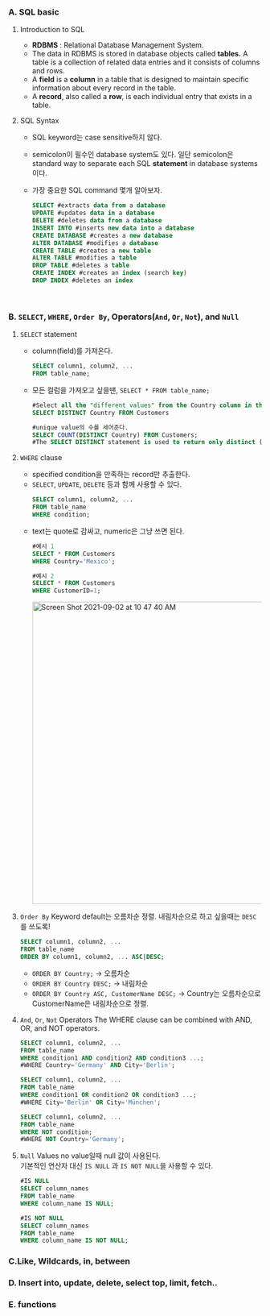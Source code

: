 ### A. SQL basic

1. Introduction to SQL
    - **RDBMS** : Relational Database Management System.
    - The data in RDBMS is stored in database objects called **tables.** A table is a collection of related data entries and it consists of columns and rows.
    - A **field** is a **column** in a table that is designed to maintain specific information about every record in the table.
    - A **record**, also called a **row**, is each individual entry that exists in a table.

2. SQL Syntax

    - SQL keyword는 case sensitive하지 않다.
    - semicolon이 필수인 database system도 있다. 일단 semicolon은 standard way to separate each SQL **statement** in database systems 이다.
    - 가장 중요한 SQL command 몇개 알아보자.

        ```sql
        SELECT #extracts data from a database
        UPDATE #updates data in a database
        DELETE #deletes data from a database
        INSERT INTO #inserts new data into a database
        CREATE DATABASE #creates a new database
        ALTER DATABASE #modifies a database
        CREATE TABLE #creates a new table
        ALTER TABLE #modifies a table
        DROP TABLE #deletes a table
        CREATE INDEX #creates an index (search key)
        DROP INDEX #deletes an index
        ```

<br>

### B. `SELECT`, `WHERE`, `Order By`, Operators(`And`, `Or`, `Not`), and `Null`

1. `SELECT` statement

    - column(field)를 가져온다. 
      ```sql
      SELECT column1, column2, ...
      FROM table_name;
      ```
      
    - 모든 컬럼을 가져오고 싶을땐, `SELECT * FROM table_name;` 
      ```sql
      #Select all the "different values" from the Country column in the Customers table.
      SELECT DISTINCT Country FROM Customers

      #unique value의 수를 세어준다. 
      SELECT COUNT(DISTINCT Country) FROM Customers;
      #The SELECT DISTINCT statement is used to return only distinct (different) values.
      ```

2. `WHERE` clause

    - specified condition을 만족하는 record만 추출한다. 
    - `SELECT`, `UPDATE`, `DELETE` 등과 함께 사용할 수 있다. 
      ```sql
      SELECT column1, column2, ...
      FROM table_name
      WHERE condition;
      ```
    - text는 quote로 감싸고, numeric은 그냥 쓰면 된다. 
      ```sql
      #예시 1
      SELECT * FROM Customers
      WHERE Country='Mexico';

      #예시 2
      SELECT * FROM Customers
      WHERE CustomerID=1;
      ```
      <img width="600" alt="Screen Shot 2021-09-02 at 10 47 40 AM" src="https://user-images.githubusercontent.com/43725183/131768268-1f0dbe3b-7429-4b2a-83b0-81c7bbdaaf90.png">

3. `Order By` Keyword
    default는 오름차순 정렬. 내림차순으로 하고 싶을때는 `DESC`를 쓰도록! 
    ```sql
    SELECT column1, column2, ...
    FROM table_name
    ORDER BY column1, column2, ... ASC|DESC;
    ```
    * `ORDER BY Country;` → 오름차순
    * `ORDER BY Country DESC;` → 내림차순
    * `ORDER BY Country ASC, CustomerName DESC;` → Country는 오름차순으로 CustomerName은 내림차순으로 정렬.

4. `And`, `Or`, `Not` Operators
    The WHERE clause can be combined with AND, OR, and NOT operators.
    ```sql
    SELECT column1, column2, ...
    FROM table_name
    WHERE condition1 AND condition2 AND condition3 ...;
    #WHERE Country='Germany' AND City='Berlin';
    ```

    ```sql
    SELECT column1, column2, ...
    FROM table_name
    WHERE condition1 OR condition2 OR condition3 ...;
    #WHERE City='Berlin' OR City='München';
    ```

    ```sql
    SELECT column1, column2, ...
    FROM table_name
    WHERE NOT condition;
    #WHERE NOT Country='Germany';
    ```
5. `Null` Values
    no value일때 null 값이 사용된다. <br>
    기본적인 연산자 대신 `IS NULL` 과 `IS NOT NULL`을 사용할 수 있다. 
    ```sql
    #IS NULL
    SELECT column_names
    FROM table_name
    WHERE column_name IS NULL;
    ```

    ```sql
    #IS NOT NULL
    SELECT column_names
    FROM table_name
    WHERE column_name IS NOT NULL;
    ``` 
    
### C.Like, Wildcards, in, between 
### D. Insert into, update, delete, select top, limit, fetch..
### E. functions
